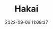 ---
date: 2022-09-06 11:09:37
title: 'Hakai'	
tags: [pixel art, hand-drawn, linux, macOS, PC]
price: $3.00 One Time	
img: https://i.imgur.com/ZJfRJNZ.png
link: https://freezydev.itch.io/hakai	

twitter: https://twitter.com/freezypop8
---